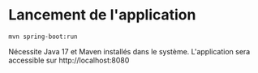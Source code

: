 # Lancement de l'application

```
mvn spring-boot:run
```
Nécessite Java 17 et Maven installés dans le système.
L'application sera accessible sur http://localhost:8080
